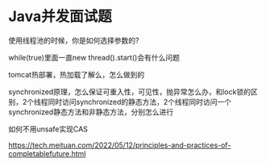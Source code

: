 
# Java并发面试题


使用线程池的时候，你是如何选择参数的?

while(true)里面一直new thread().start()会有什么问题

tomcat热部署，热加载了解么，怎么做到的

synchronized原理，怎么保证可重入性，可见性，抛异常怎么办，和lock锁的区别，2个线程同时访问synchronized的静态方法，2个线程同时访问一个synchronized静态方法和非静态方法，分别怎么进行

如何不用unsafe实现CAS


https://tech.meituan.com/2022/05/12/principles-and-practices-of-completablefuture.html



